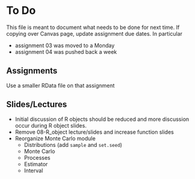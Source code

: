 # To Do

This file is meant to document what needs to be done for next time.
If copying over Canvas page, update assignment due dates. 
In particular 

- assignment 03 was moved to a Monday
- assignment 04 was pushed back a week



## Assignments

Use a smaller RData file on that assignment

## Slides/Lectures

- Initial discussion of R objects should be reduced and more discussion occur
during R object slides. 
- Remove 08-R_object lecture/slides and increase function slides
- Reorganize Monte Carlo module
  - Distributions (add `sample` and `set.seed`)
  - Monte Carlo
  - Processes
  - Estimator
  - Interval
